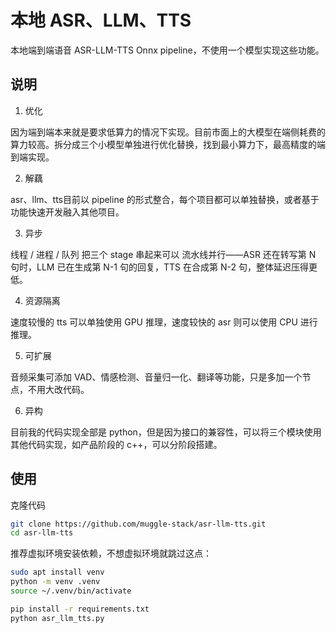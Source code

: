 # 本地 ASR、LLM、TTS

本地端到端语音 ASR-LLM-TTS Onnx pipeline，不使用一个模型实现这些功能。

## 说明

1. 优化

因为端到端本来就是要求低算力的情况下实现。目前市面上的大模型在端侧耗费的算力较高。拆分成三个小模型单独进行优化替换，找到最小算力下，最高精度的端到端实现。

2. 解藕

asr、llm、tts目前以 pipeline 的形式整合，每个项目都可以单独替换，或者基于功能快速开发融入其他项目。

3. 异步

线程 / 进程 / 队列 把三个 stage 串起来可以 流水线并行——ASR 还在转写第 N 句时，LLM 已在生成第 N-1 句的回复，TTS 在合成第 N-2 句，整体延迟压得更低。

4. 资源隔离

速度较慢的 tts 可以单独使用 GPU 推理，速度较快的 asr 则可以使用 CPU 进行推理。

5. 可扩展

音频采集可添加 VAD、情感检测、音量归一化、翻译等功能，只是多加一个节点，不用大改代码。

6. 异构

目前我的代码实现全部是 python，但是因为接口的兼容性，可以将三个模块使用其他代码实现，如产品阶段的 c++，可以分阶段搭建。

## 使用

克隆代码

```bash
git clone https://github.com/muggle-stack/asr-llm-tts.git
cd asr-llm-tts
```

推荐虚拟环境安装依赖，不想虚拟环境就跳过这点：
```bash
sudo apt install venv
python -m venv .venv
source ~/.venv/bin/activate
```

```bash
pip install -r requirements.txt
python asr_llm_tts.py
```
